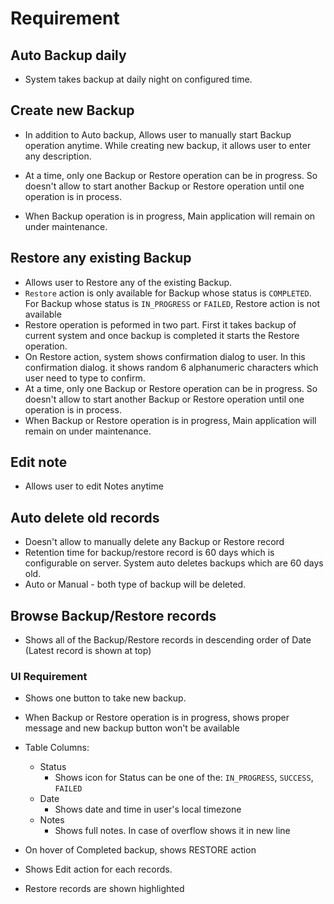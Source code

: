 # Requirement

## Auto Backup daily

- System takes backup at daily night on configured time.

## Create new Backup

- In addition to Auto backup, Allows user to manually start Backup operation anytime. While creating new backup, it allows user to enter any description.

- At a time, only one Backup or Restore operation can be in progress. So doesn't allow to start another Backup or Restore operation until one operation is in process.

- When Backup operation is in progress, Main application will remain on under maintenance.

## Restore any existing Backup

- Allows user to Restore any of the existing Backup.
- `Restore` action is only available for Backup  whose status is `COMPLETED`.  For Backup whose status is  `IN_PROGRESS` or  `FAILED`, Restore action is not available
- Restore operation is peformed in two part. First it takes backup of current system and once backup is completed it starts the Restore operation.
- On Restore action, system shows confirmation dialog to user. In this confirmation dialog. it shows random 6 alphanumeric characters which user need to type to confirm.
- At a time, only one Backup or Restore operation can be in progress. So doesn't allow to start another Backup or Restore operation until one operation is in process.
- When Backup or Restore operation is in progress, Main application will remain on under maintenance.

## Edit note

- Allows user to edit Notes anytime

## Auto delete old records

- Doesn't allow to manually delete any Backup or Restore record
- Retention time for backup/restore record is 60 days which is configurable on server.  System auto deletes backups which are 60 days old. 
- Auto or Manual - both type of backup will be deleted.

## Browse Backup/Restore records

- Shows all of the Backup/Restore records in descending order of Date (Latest record is shown at top)

### UI Requirement

- Shows one button to take new backup. 
- When Backup or Restore operation is in progress, shows proper message and new backup button won't be available

- Table Columns:
  - Status
    - Shows icon for Status can be one of the: `IN_PROGRESS`, `SUCCESS`, `FAILED`
  - Date
    - Shows date and time in user's local timezone
  - Notes
    - Shows full notes. In case of overflow shows it in new line
- On hover of Completed backup, shows RESTORE action
- Shows Edit action for each records.
- Restore records are shown highlighted

